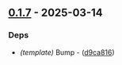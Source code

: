 ## [0.1.7](https://github.com/helmut-hoffer-von-ankershoffen/oe-python-template-example/compare/v0.1.6..v0.1.7) - 2025-03-14

### Deps

- *(template)* Bump - ([d9ca816](https://github.com/helmut-hoffer-von-ankershoffen/oe-python-template-example/commit/d9ca816eb70ff526b659a892b35b139daeed2235))



